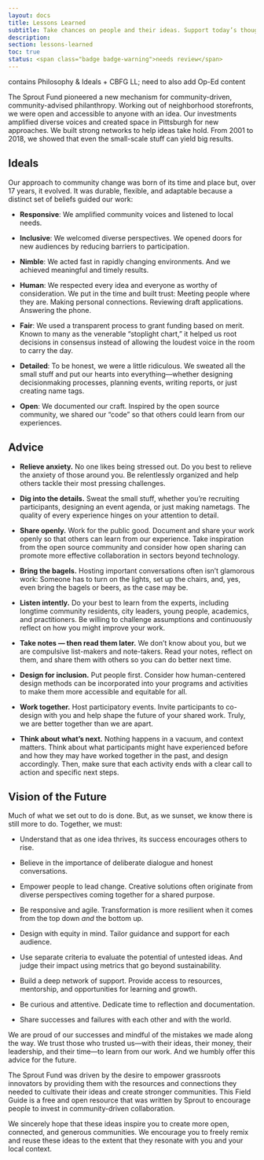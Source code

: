 ```yaml
---
layout: docs
title: Lessons Learned
subtitle: Take chances on people and their ideas. Support today’s thought-provoking change makers and tomorrow’s inventive visionaries.
description:
section: lessons-learned
toc: true
status: <span class="badge badge-warning">needs review</span>
---
```


<div class="alert alert-info">contains Philosophy & Ideals + CBFG LL; need to also add Op-Ed content</div>

The Sprout Fund pioneered a new mechanism for community-driven, community-advised philanthropy. Working out of neighborhood storefronts, we were open and accessible to anyone with an idea. Our investments amplified diverse voices and created space in Pittsburgh for new approaches. We built strong networks to help ideas take hold. From 2001 to 2018, we showed that even the small-scale stuff can yield big results.

## Ideals

Our approach to community change was born of its time and place but, over 17 years, it evolved. It was durable, flexible, and adaptable  because a distinct set of beliefs guided our work:

-   **Responsive**: We amplified community voices and listened to local needs.

-   **Inclusive**: We welcomed diverse perspectives. We opened doors for new audiences by reducing barriers to participation.

-   **Nimble**: We acted fast in rapidly changing environments. And we achieved meaningful and timely results.

-   **Human**: We respected every idea and everyone as worthy of consideration. We put in the time and built trust: Meeting people where they are. Making personal connections. Reviewing draft applications. Answering the phone.

-   **Fair**: We used a transparent process to grant funding based on merit. Known to many as the venerable “stoplight chart,” it helped us root decisions in consensus instead of allowing the loudest voice in the room to carry the day.

-   **Detailed**: To be honest, we were a little ridiculous. We sweated all the small stuff and put our hearts into everything—whether designing decisionmaking processes, planning events, writing reports, or just creating name tags.

-   **Open**: We documented our craft. Inspired by the open source community, we shared our “code” so that others could learn from our experiences.

## Advice

-   **Relieve anxiety.** No one likes being stressed out. Do you best to relieve the anxiety of those around you. Be relentlessly organized and help others tackle their most pressing challenges.

-   **Dig into the details.** Sweat the small stuff, whether you’re recruiting participants, designing an event agenda, or just making nametags. The quality of every experience hinges on your attention to detail.  

-   **Share openly.** Work for the public good. Document and share your work openly so that others can learn from our experience. Take inspiration from the open source community and consider how open sharing can promote more effective collaboration in sectors beyond technology.  

-   **Bring the bagels.** Hosting important conversations often isn’t glamorous work: Someone has to turn on the lights, set up the chairs, and, yes, even bring the bagels or beers, as the case may be.

-   **Listen intently.** Do your best to learn from the experts, including longtime community residents, city leaders, young people, academics, and practitioners. Be willing to challenge assumptions and continuously reflect on how you might improve your work.

-   **Take notes — then read them later.** We don’t know about you, but we are compulsive list-makers and note-takers. Read your notes, reflect on them, and share them with others so you can do better next time.

-   **Design for inclusion.** Put people first. Consider how human-centered design methods can be incorporated into your programs and activities to make them more accessible and equitable for all.

-   **Work together.** Host participatory events. Invite participants to co-design with you and help shape the future of your shared work. Truly, we are better together than we are apart.

-   **Think about what’s next.** Nothing happens in a vacuum, and context matters. Think about what participants might have experienced before and how they may have worked together in the past, and design accordingly. Then, make sure that each activity ends with a clear call to action and specific next steps.

## Vision of the Future

Much of what we set out to do is done. But, as we sunset, we know there is still more to do. Together, we must:

-   Understand that as one idea thrives, its success encourages others to rise.

-   Believe in the importance of deliberate dialogue and honest conversations.

-   Empower people to lead change. Creative solutions often originate from diverse perspectives coming together for a shared purpose.

-   Be responsive and agile. Transformation is more resilient when it comes from the top down *and* the bottom up.

-   Design with equity in mind. Tailor guidance and support for each audience.

-   Use separate criteria to evaluate the potential of untested ideas. And judge their impact using metrics that go beyond sustainability.

-   Build a deep network of support. Provide access to resources, mentorship, and opportunities for learning and growth.

-   Be curious and attentive. Dedicate time to reflection and documentation.

-   Share successes and failures with each other and with the world.

We are proud of our successes and mindful of the mistakes we made along the way. We trust those who trusted us—with their ideas, their money, their leadership, and their time—to learn from our work. And we humbly offer this advice for the future.

The Sprout Fund was driven by the desire to empower grassroots innovators by providing them with the resources and connections they needed to cultivate their ideas and create stronger communities. This Field Guide is a free and open resource that was written by Sprout to encourage people to invest in community-driven collaboration.

We sincerely hope that these ideas inspire you to create more open, connected, and generous communities. We encourage you to freely remix and reuse these ideas to the extent that they resonate with you and your local context.
